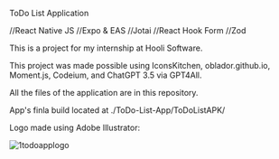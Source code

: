 ToDo List Application

//React Native JS //Expo & EAS //Jotai //React Hook Form //Zod

This is a project for my internship at Hooli Software.

This project was made possible using IconsKitchen, oblador.github.io, Moment.js, Codeium, and ChatGPT 3.5 via GPT4All.

All the files of the application are in this repository.

App's finla build located at ./ToDo-List-App/ToDoListAPK/

Logo made using Adobe Illustrator:

![1todoapplogo](https://github.com/user-attachments/assets/7008fdfe-c98c-427b-b9bd-86ecd02906fb)
